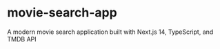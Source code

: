 # movie-search-app
A modern movie search application built with Next.js 14, TypeScript, and TMDB API
